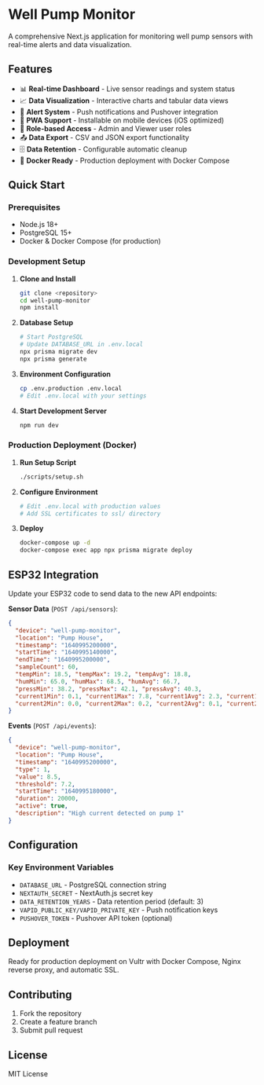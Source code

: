 # Well Pump Monitor

A comprehensive Next.js application for monitoring well pump sensors with real-time alerts and data visualization.

## Features

- 📊 **Real-time Dashboard** - Live sensor readings and system status
- 📈 **Data Visualization** - Interactive charts and tabular data views
- 🔔 **Alert System** - Push notifications and Pushover integration
- 📱 **PWA Support** - Installable on mobile devices (iOS optimized)
- 👥 **Role-based Access** - Admin and Viewer user roles
- 📤 **Data Export** - CSV and JSON export functionality
- 🗄️ **Data Retention** - Configurable automatic cleanup
- 🐳 **Docker Ready** - Production deployment with Docker Compose

## Quick Start

### Prerequisites

- Node.js 18+
- PostgreSQL 15+
- Docker & Docker Compose (for production)

### Development Setup

1. **Clone and Install**
   ```bash
   git clone <repository>
   cd well-pump-monitor
   npm install
   ```

2. **Database Setup**
   ```bash
   # Start PostgreSQL
   # Update DATABASE_URL in .env.local
   npx prisma migrate dev
   npx prisma generate
   ```

3. **Environment Configuration**
   ```bash
   cp .env.production .env.local
   # Edit .env.local with your settings
   ```

4. **Start Development Server**
   ```bash
   npm run dev
   ```

### Production Deployment (Docker)

1. **Run Setup Script**
   ```bash
   ./scripts/setup.sh
   ```

2. **Configure Environment**
   ```bash
   # Edit .env.local with production values
   # Add SSL certificates to ssl/ directory
   ```

3. **Deploy**
   ```bash
   docker-compose up -d
   docker-compose exec app npx prisma migrate deploy
   ```

## ESP32 Integration

Update your ESP32 code to send data to the new API endpoints:

**Sensor Data** (`POST /api/sensors`):
```json
{
  "device": "well-pump-monitor",
  "location": "Pump House", 
  "timestamp": "1640995200000",
  "startTime": "1640995140000",
  "endTime": "1640995200000",
  "sampleCount": 60,
  "tempMin": 18.5, "tempMax": 19.2, "tempAvg": 18.8,
  "humMin": 65.0, "humMax": 68.5, "humAvg": 66.7,
  "pressMin": 38.2, "pressMax": 42.1, "pressAvg": 40.3,
  "current1Min": 0.1, "current1Max": 7.8, "current1Avg": 2.3, "current1RMS": 2.8, "dutyCycle1": 0.35,
  "current2Min": 0.0, "current2Max": 0.2, "current2Avg": 0.1, "current2RMS": 0.1, "dutyCycle2": 0.0
}
```

**Events** (`POST /api/events`):
```json
{
  "device": "well-pump-monitor",
  "location": "Pump House",
  "timestamp": "1640995200000",
  "type": 1,
  "value": 8.5,
  "threshold": 7.2, 
  "startTime": "1640995180000",
  "duration": 20000,
  "active": true,
  "description": "High current detected on pump 1"
}
```

## Configuration

### Key Environment Variables

- `DATABASE_URL` - PostgreSQL connection string
- `NEXTAUTH_SECRET` - NextAuth.js secret key  
- `DATA_RETENTION_YEARS` - Data retention period (default: 3)
- `VAPID_PUBLIC_KEY/VAPID_PRIVATE_KEY` - Push notification keys
- `PUSHOVER_TOKEN` - Pushover API token (optional)

## Deployment

Ready for production deployment on Vultr with Docker Compose, Nginx reverse proxy, and automatic SSL.

## Contributing

1. Fork the repository
2. Create a feature branch
3. Submit pull request

## License

MIT License